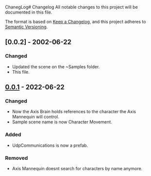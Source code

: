 ChanegLog# Changelog
All notable changes to this project will be documented in this file.

The format is based on [Keep a Changelog](https://keepachangelog.com/en/1.0.0/),
and this project adheres to [Semantic Versioning](https://semver.org/spec/v2.0.0.html).

## [0.0.2] - 2002-06-22
### Changed
- Updated the scene on the ~Samples folder.
- This file.

## [0.0.1] - 2022-06-22
### Changed
- Now the Axis Brain holds references to the character the Axis Mannequin will control.
- Sample scene name is now Character Movement.

### Added
- UdpCommunications is now a prefab.

### Removed
- Axis Mannequin doesnt search for characters by name anymore.


[0.0.1]: https://gabesffair@bitbucket.org/rocknanoglobal/axis_sdk_unity_package.git